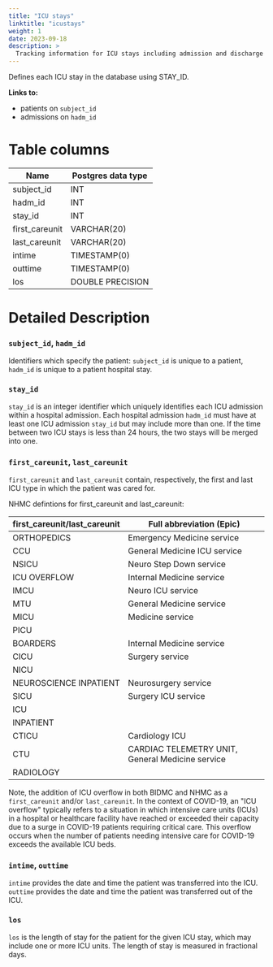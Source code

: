 ```yaml
---
title: "ICU stays"
linktitle: "icustays"
weight: 1
date: 2023-09-18
description: >
  Tracking information for ICU stays including admission and discharge times.
---
```


Defines each ICU stay in the database using STAY\_ID.

**Links to:**

* patients on `subject_id`
* admissions on `hadm_id`

# Table columns

Name | Postgres data type
---- | ----
subject\_id | INT
hadm\_id | INT
stay\_id | INT
first\_careunit | VARCHAR(20)
last\_careunit | VARCHAR(20)
intime | TIMESTAMP(0)
outtime | TIMESTAMP(0)
los | DOUBLE PRECISION

# Detailed Description

### `subject_id`, `hadm_id`

Identifiers which specify the patient: `subject_id` is unique to a patient, `hadm_id` is unique to a patient hospital stay.

### `stay_id`

`stay_id` is an integer identifier which uniquely identifies each ICU admission within a hospital admission. Each hospital admission `hadm_id` must have at least one ICU admission `stay_id` but may include more than one. If the time between two ICU stays is less than 24 hours, the two stays will be merged into one.

### `first_careunit`, `last_careunit`

`first_careunit` and `last_careunit` contain, respectively, the first and last ICU type in which the patient was cared for. 

NHMC defintions for first_careunit and last_careunit:

| first_careunit/last_careunit        | Full abbreviation (Epic)         |
|------------------------------------|----------------------------------|
| ORTHOPEDICS                        | Emergency Medicine service       |
| CCU                                | General Medicine ICU service     |
| NSICU                              | Neuro Step Down service          |
| ICU OVERFLOW                       | Internal Medicine service        |
| IMCU                               | Neuro ICU service                |
| MTU                                | General Medicine service         |
| MICU                               | Medicine service                 |
| PICU                               |                                  |
| BOARDERS                           | Internal Medicine service        |
| CICU                               | Surgery service                  |
| NICU                               |                                  |
| NEUROSCIENCE INPATIENT             | Neurosurgery service             |
| SICU                               | Surgery ICU service              |
| ICU                                |                                  |
| INPATIENT                          |                                  |
| CTICU                              | Cardiology ICU                   |
| CTU                                | CARDIAC TELEMETRY UNIT, General Medicine service |
| RADIOLOGY                          |                                  |

Note, the addition of ICU overflow in both BIDMC and NHMC as a `first_careunit` and/or `last_careunit`. In the context of COVID-19, an "ICU overflow" typically refers to a situation in which intensive care units (ICUs) in a hospital or healthcare facility have reached or exceeded their capacity due to a surge in COVID-19 patients requiring critical care. This overflow occurs when the number of patients needing intensive care for COVID-19 exceeds the available ICU beds.

### `intime`, `outtime`

`intime` provides the date and time the patient was transferred into the ICU. `outtime` provides the date and time the patient was transferred out of the ICU.

### `los`

`los` is the length of stay for the patient for the given ICU stay, which may include one or more ICU units. The length of stay is measured in fractional days.
